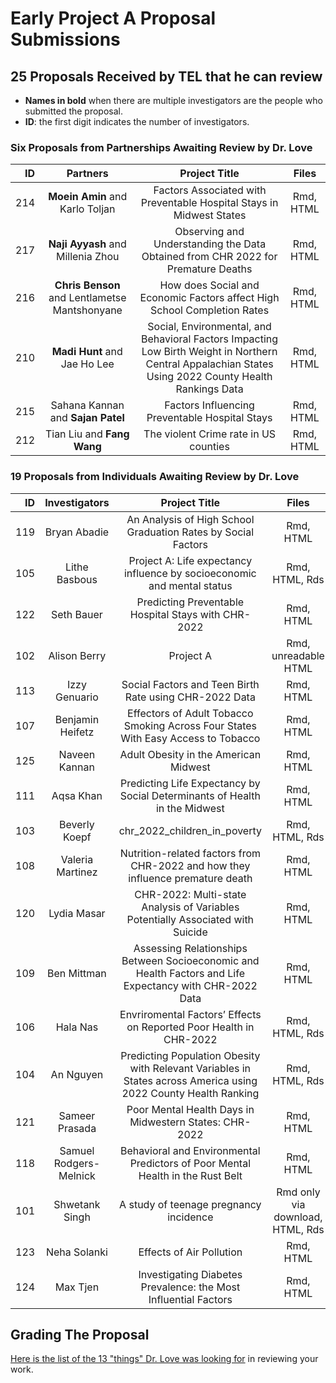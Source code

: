 # Early Project A Proposal Submissions

## 25 Proposals Received by TEL that he can review

- **Names in bold** when there are multiple investigators are the people who submitted the proposal.
- **ID**: the first digit indicates the number of investigators.

### Six Proposals from Partnerships Awaiting Review by Dr. Love

ID | Partners | Project Title | Files 
--: | :-------------: | :--------------------------: | :----:
214 | **Moein Amin** and Karlo Toljan | Factors Associated with Preventable Hospital Stays in Midwest States | Rmd, HTML 
217 | **Naji Ayyash** and Millenia Zhou | Observing and Understanding the Data Obtained from CHR 2022 for Premature Deaths | Rmd, HTML 
216 | **Chris Benson** and Lentlametse Mantshonyane | How does Social and Economic Factors affect High School Completion Rates | Rmd, HTML 
210 | **Madi Hunt** and Jae Ho Lee | Social, Environmental, and Behavioral Factors Impacting Low Birth Weight in Northern Central Appalachian States Using 2022 County Health Rankings Data | Rmd, HTML 
215 | Sahana Kannan and **Sajan Patel** | Factors Influencing Preventable Hospital Stays | Rmd, HTML 
212 | Tian Liu and **Fang Wang** | The violent Crime rate in US counties | Rmd, HTML 

### 19 Proposals from Individuals Awaiting Review by Dr. Love

ID | Investigators | Project Title | Files 
--: | :-------------: | :--------------------------: | :----: 
119 | Bryan Abadie | An Analysis of High School Graduation Rates by Social Factors | Rmd, HTML 
105 | Lithe Basbous | Project A: Life expectancy influence by socioeconomic and mental status | Rmd, HTML, Rds 
122 | Seth Bauer | Predicting Preventable Hospital Stays with CHR-2022 | Rmd, HTML 
102 | Alison Berry | Project A | Rmd, unreadable HTML 
113 | Izzy Genuario | Social Factors and Teen Birth Rate using CHR-2022 Data | Rmd, HTML 
107 | Benjamin Heifetz | Effectors of Adult Tobacco Smoking Across Four States With Easy Access to Tobacco | Rmd, HTML
125 | Naveen Kannan | Adult Obesity in the American Midwest | Rmd, HTML 
111 | Aqsa Khan | Predicting Life Expectancy by Social Determinants of Health in the Midwest | Rmd, HTML 
103 | Beverly Koepf | chr_2022_children_in_poverty | Rmd, HTML, Rds
108 | Valeria Martinez | Nutrition-related factors from CHR-2022 and how they influence premature death | Rmd, HTML
120 | Lydia Masar | CHR-2022: Multi-state Analysis of Variables Potentially Associated with Suicide | Rmd, HTML
109 | Ben Mittman | Assessing Relationships Between Socioeconomic and Health Factors and Life Expectancy with CHR-2022 Data | Rmd, HTML 
106 | Hala Nas | Envriromental Factors’ Effects on Reported Poor Health in CHR-2022 | Rmd, HTML, Rds 
104 | An Nguyen | Predicting Population Obesity with Relevant Variables in States across America using 2022 County Health Ranking | Rmd, HTML, Rds 
121 | Sameer Prasada | Poor Mental Health Days in Midwestern States: CHR-2022 | Rmd, HTML 
118 | Samuel Rodgers-Melnick | Behavioral and Environmental Predictors of Poor Mental Health in the Rust Belt | Rmd, HTML 
101 | Shwetank Singh | A study of teenage pregnancy incidence | Rmd only via download, HTML, Rds 
123 | Neha Solanki | Effects of Air Pollution | Rmd, HTML 
124 | Max Tjen | Investigating Diabetes Prevalence: the Most Influential Factors | Rmd, HTML

## Grading The Proposal

[Here is the list of the 13 "things" Dr. Love was looking for](https://thomaselove.github.io/431-projectA-2022/proposal.html#grading-the-proposal-13-things-were-looking-for) in reviewing your work.

